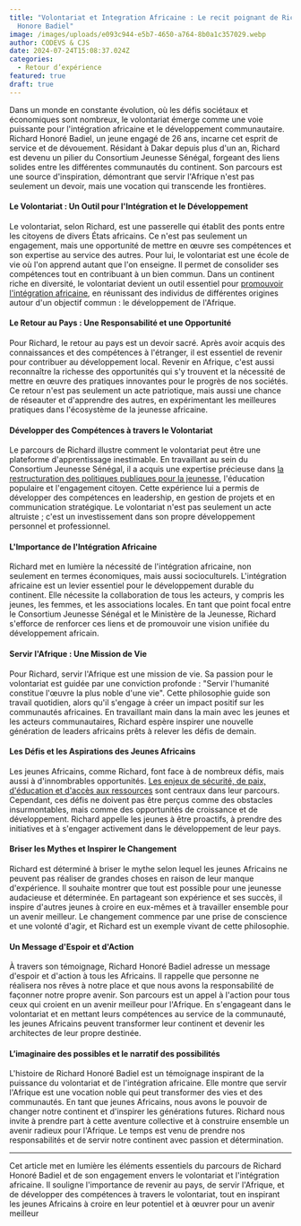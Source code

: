 ```yaml
---
title: "Volontariat et Integration Africaine : Le recit poignant de Richard
  Honore Badiel"
image: /images/uploads/e093c944-e5b7-4650-a764-8b0a1c357029.webp
author: CODEVS & CJS
date: 2024-07-24T15:08:37.024Z
categories:
  - Retour d’expérience
featured: true
draft: true
---
```

Dans un monde en constante évolution, où les défis sociétaux et économiques sont nombreux, le volontariat émerge comme une voie puissante pour l'intégration africaine et le développement communautaire. Richard Honoré Badiel, un jeune engagé de 26 ans, incarne cet esprit de service et de dévouement. Résidant à Dakar depuis plus d'un an, Richard est devenu un pilier du Consortium Jeunesse Sénégal, forgeant des liens solides entre les différentes communautés du continent. Son parcours est une source d'inspiration, démontrant que servir l'Afrique n'est pas seulement un devoir, mais une vocation qui transcende les frontières.

#### **Le Volontariat : Un Outil pour l'Intégration et le Développement**

Le volontariat, selon Richard, est une passerelle qui établit des ponts entre les citoyens de divers États africains. Ce n'est pas seulement un engagement, mais une opportunité de mettre en œuvre ses compétences et son expertise au service des autres. Pour lui, le volontariat est une école de vie où l'on apprend autant que l'on enseigne. Il permet de consolider ses compétences tout en contribuant à un bien commun. Dans un continent riche en diversité, le volontariat devient un outil essentiel pour [promouvoir l'intégration africaine](https://codevsn.org/actualites/un-lion-indomptable-sur-les-terres-de-cheikh-anta-diop-d%C3%A9couvrez-la-merveilleuse-aventure-de-sokeng-dongmo-yannick-herv%C3%A9/), en réunissant des individus de différentes origines autour d'un objectif commun : le développement de l'Afrique.

#### **Le Retour au Pays : Une Responsabilité et une Opportunité**

Pour Richard, le retour au pays est un devoir sacré. Après avoir acquis des connaissances et des compétences à l'étranger, il est essentiel de revenir pour contribuer au développement local. Revenir en Afrique, c'est aussi reconnaître la richesse des opportunités qui s'y trouvent et la nécessité de mettre en œuvre des pratiques innovantes pour le progrès de nos sociétés. Ce retour n'est pas seulement un acte patriotique, mais aussi une chance de réseauter et d'apprendre des autres, en expérimentant les meilleures pratiques dans l'écosystème de la jeunesse africaine. 

#### **Développer des Compétences à travers le Volontariat**

Le parcours de Richard illustre comment le volontariat peut être une plateforme d'apprentissage inestimable. En travaillant au sein du Consortium Jeunesse Sénégal, il a acquis une expertise précieuse dans [la restructuration des politiques publiques pour la jeunesse](https://codevsn.org/actualites/un-nouveau-visage-pour-le-volontariat-au-s%C3%A9n%C3%A9gal-dynamisme-et-perspectives-davenir/), l'éducation populaire et l'engagement citoyen. Cette expérience lui a permis de développer des compétences en leadership, en gestion de projets et en communication stratégique. Le volontariat n'est pas seulement un acte altruiste ; c'est un investissement dans son propre développement personnel et professionnel.

#### **L'Importance de l'Intégration Africaine**

Richard met en lumière la nécessité de l'intégration africaine, non seulement en termes économiques, mais aussi socioculturels. L'intégration africaine est un levier essentiel pour le développement durable du continent. Elle nécessite la collaboration de tous les acteurs, y compris les jeunes, les femmes, et les associations locales. En tant que point focal entre le Consortium Jeunesse Sénégal et le Ministère de la Jeunesse, Richard s'efforce de renforcer ces liens et de promouvoir une vision unifiée du développement africain.

#### **Servir l'Afrique : Une Mission de Vie**

Pour Richard, servir l'Afrique est une mission de vie. Sa passion pour le volontariat est guidée par une conviction profonde : "Servir l'humanité constitue l'œuvre la plus noble d'une vie". Cette philosophie guide son travail quotidien, alors qu'il s'engage à créer un impact positif sur les communautés africaines. En travaillant main dans la main avec les jeunes et les acteurs communautaires, Richard espère inspirer une nouvelle génération de leaders africains prêts à relever les défis de demain.

#### **Les Défis et les Aspirations des Jeunes Africains**

Les jeunes Africains, comme Richard, font face à de nombreux défis, mais aussi à d'innombrables opportunités. [Les enjeux de sécurité, de paix, d'éducation et d'accès aux ressources](https://codevsn.org/actualites/jeunesse-paix-et-securite-un-appel-%C3%A0-laction-pour-un-senegal-souverain-et-prospere/) sont centraux dans leur parcours. Cependant, ces défis ne doivent pas être perçus comme des obstacles insurmontables, mais comme des opportunités de croissance et de développement. Richard appelle les jeunes à être proactifs, à prendre des initiatives et à s'engager activement dans le développement de leur pays.

#### **Briser les Mythes et Inspirer le Changement**

Richard est déterminé à briser le mythe selon lequel les jeunes Africains ne peuvent pas réaliser de grandes choses en raison de leur manque d'expérience. Il souhaite montrer que tout est possible pour une jeunesse audacieuse et déterminée. En partageant son expérience et ses succès, il inspire d'autres jeunes à croire en eux-mêmes et à travailler ensemble pour un avenir meilleur. Le changement commence par une prise de conscience et une volonté d'agir, et Richard est un exemple vivant de cette philosophie.

#### **Un Message d'Espoir et d'Action**

À travers son témoignage, Richard Honoré Badiel adresse un message d'espoir et d'action à tous les Africains. Il rappelle que personne ne réalisera nos rêves à notre place et que nous avons la responsabilité de façonner notre propre avenir. Son parcours est un appel à l'action pour tous ceux qui croient en un avenir meilleur pour l'Afrique. En s'engageant dans le volontariat et en mettant leurs compétences au service de la communauté, les jeunes Africains peuvent transformer leur continent et devenir les architectes de leur propre destinée.

#### **L’imaginaire des possibles et le narratif des possibilités**

L'histoire de Richard Honoré Badiel est un témoignage inspirant de la puissance du volontariat et de l'intégration africaine. Elle montre que servir l'Afrique est une vocation noble qui peut transformer des vies et des communautés. En tant que jeunes Africains, nous avons le pouvoir de changer notre continent et d'inspirer les générations futures. Richard nous invite à prendre part à cette aventure collective et à construire ensemble un avenir radieux pour l'Afrique. Le temps est venu de prendre nos responsabilités et de servir notre continent avec passion et détermination.

---

Cet article met en lumière les éléments essentiels du parcours de Richard Honoré Badiel et de son engagement envers le volontariat et l'intégration africaine. Il souligne l'importance de revenir au pays, de servir l'Afrique, et de développer des compétences à travers le volontariat, tout en inspirant les jeunes Africains à croire en leur potentiel et à œuvrer pour un avenir meilleur